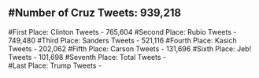 #Number of Cruz Tweets: 939,218
---
#First Place: Clinton Tweets - 765,604
#Second Place: Rubio Tweets - 749,480
#Third Place: Sanders Tweets - 521,116
#Fourth Place: Kasich Tweets - 202,062
#Fifth Place: Carson Tweets - 131,696
#Sixth Place: Jeb! Tweets - 101,698
#Seventh Place: Total Tweets -  
#Last Place: Trump Tweets - 
